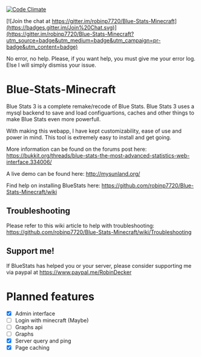 [![Code Climate](https://codeclimate.com/github/robinp7720/Blue-Stats-Minecraft/badges/gpa.svg)](https://codeclimate.com/github/robinp7720/Blue-Stats-Minecraft)

[![Join the chat at https://gitter.im/robinp7720/Blue-Stats-Minecraft](https://badges.gitter.im/Join%20Chat.svg)](https://gitter.im/robinp7720/Blue-Stats-Minecraft?utm_source=badge&utm_medium=badge&utm_campaign=pr-badge&utm_content=badge)

No error, no help. Please, if you want help, you must give me your error log. Else I will simply dismiss your issue.

# Blue-Stats-Minecraft
Blue Stats 3 is a complete remake/recode of Blue Stats.
Blue Stats 3 uses a mysql backend to save and load configuartions, caches and other things to make Blue Stats even more powerfull.

With making this webapp, I have kept customizability, ease of use and power in mind. This tool is extremely easy to install and get going.

More information can be found on the forums post here: https://bukkit.org/threads/blue-stats-the-most-advanced-statistics-web-interface.334006/

A live demo can be found here: http://mysunland.org/

Find help on installing BlueStats here: https://github.com/robinp7720/Blue-Stats-Minecraft/wiki

## Troubleshooting
Please refer to this wiki article to help with troubleshooting: https://github.com/robinp7720/Blue-Stats-Minecraft/wiki/Troubleshooting

## Support me!
If BlueStats has helped you or your server, please consider supporting me via paypal at https://www.paypal.me/RobinDecker

Planned features
=====================
- [x] Admin interface     
- [ ] Login with minecraft (Maybe)     
- [ ] Graphs api     
- [ ] Graphs     
- [x] Server query and ping     
- [x] Page caching
